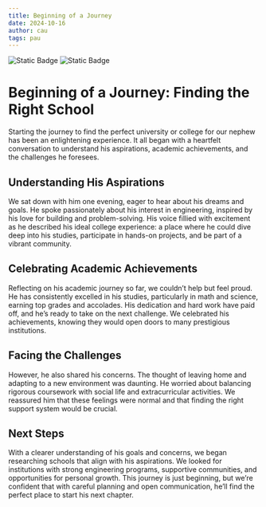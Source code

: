 ```yaml
---
title: Beginning of a Journey
date: 2024-10-16
author: cau
tags: pau
---
```

![Static Badge](https://img.shields.io/badge/0ld-Camel-blue) ![Static Badge](https://img.shields.io/badge/Camel-brightgreen?style=flat&logo=ocaml&logoColor=black&logoSize=auto&label=0ld&labelColor=abcdef&color=fedcba&cacheSeconds=3600&link=https%3A%2F%2F0ldcamel.github.io)

# Beginning of a Journey: Finding the Right School

Starting the journey to find the perfect university or college for our nephew has been an enlightening experience. It all began with a heartfelt conversation to understand his aspirations, academic achievements, and the challenges he foresees.

## Understanding His Aspirations

We sat down with him one evening, eager to hear about his dreams and goals. He spoke passionately about his interest in engineering, inspired by his love for building and problem-solving. His voice fillied with excitement as he described his ideal college experience: a place where he could dive deep into his studies, participate in hands-on projects, and be part of a vibrant community.

## Celebrating Academic Achievements

Reflecting on his academic journey so far, we couldn’t help but feel proud. He has consistently excelled in his studies, particularly in math and science, earning top grades and accolades. His dedication and hard work have paid off, and he’s ready to take on the next challenge. We celebrated his achievements, knowing they would open doors to many prestigious institutions.

## Facing the Challenges

However, he also shared his concerns. The thought of leaving home and adapting to a new environment was daunting. He worried about balancing rigorous coursework with social life and extracurricular activities. We reassured him that these feelings were normal and that finding the right support system would be crucial.

## Next Steps

With a clearer understanding of his goals and concerns, we began researching schools that align with his aspirations. We looked for institutions with strong engineering programs, supportive communities, and opportunities for personal growth. This journey is just beginning, but we’re confident that with careful planning and open communication, he’ll find the perfect place to start his next chapter.
